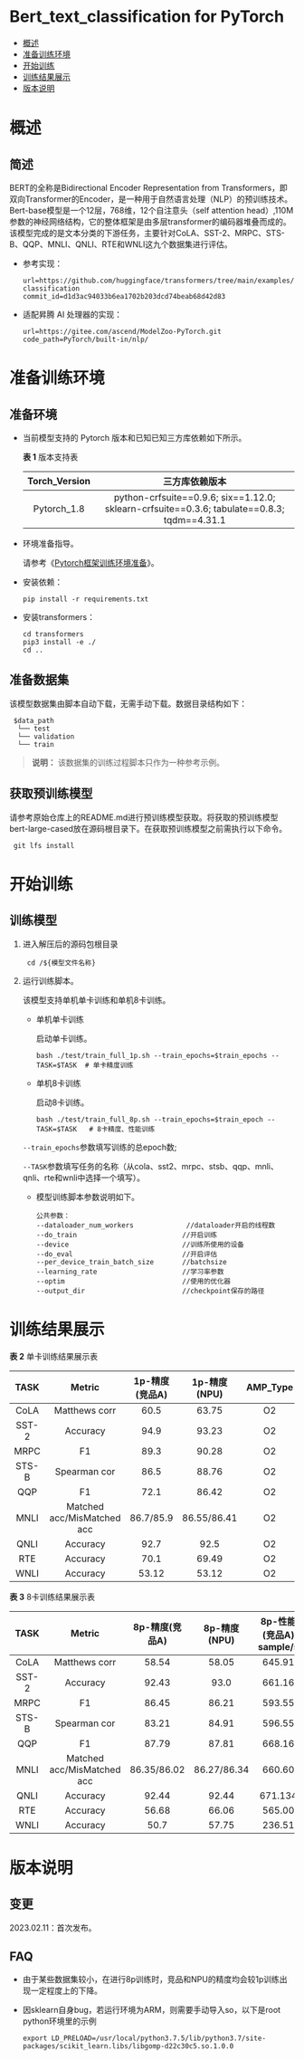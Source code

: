 # Bert_text_classification for PyTorch

-   [概述](概述.md)
-   [准备训练环境](准备训练环境.md)
-   [开始训练](开始训练.md)
-   [训练结果展示](训练结果展示.md)
-   [版本说明](版本说明.md)


# 概述

## 简述

BERT的全称是Bidirectional Encoder Representation from Transformers，即双向Transformer的Encoder，是一种用于自然语言处理（NLP）的预训练技术。Bert-base模型是一个12层，768维，12个自注意头（self attention head）,110M参数的神经网络结构，它的整体框架是由多层transformer的编码器堆叠而成的。该模型完成的是文本分类的下游任务，主要针对CoLA、SST-2、MRPC、STS-B、QQP、MNLI、QNLI、RTE和WNLI这九个数据集进行评估。

- 参考实现：

  ```
  url=https://github.com/huggingface/transformers/tree/main/examples/pytorch/text-classification
  commit_id=d1d3ac94033b6ea1702b203dcd74beab68d42d83
  ```

- 适配昇腾 AI 处理器的实现：

  ```
  url=https://gitee.com/ascend/ModelZoo-PyTorch.git
  code_path=PyTorch/built-in/nlp/
  ```


# 准备训练环境

## 准备环境

- 当前模型支持的 Pytorch 版本和已知已知三方库依赖如下所示。

  **表 1**  版本支持表
 
  | Torch_Version |                        三方库依赖版本                                                          |
  |:-------------:|:-------------------------------------------------------------------------------------------:|
  |  Pytorch_1.8  | python-crfsuite==0.9.6; six==1.12.0; sklearn-crfsuite==0.3.6; tabulate==0.8.3; tqdm==4.31.1 |


- 环境准备指导。

  请参考《[Pytorch框架训练环境准备](https://www.hiascend.com/document/detail/zh/ModelZoo/pytorchframework/ptes)》。
  

- 安装依赖：

  ```
  pip install -r requirements.txt
  ```

- 安装transformers：

  ```
  cd transformers
  pip3 install -e ./
  cd ..
  ```

## 准备数据集

该模型数据集由脚本自动下载，无需手动下载。数据目录结构如下：
   ```
    $data_path
     └── test
     └── validation
     └── train
   ```
  > **说明：** 
   >该数据集的训练过程脚本只作为一种参考示例。 

## 获取预训练模型
   请参考原始仓库上的README.md进行预训练模型获取。将获取的预训练模型bert-large-cased放在源码根目录下。在获取预训练模型之前需执行以下命令。
   ```
    git lfs install 
   ```

# 开始训练

## 训练模型
1. 进入解压后的源码包根目录
    ```
     cd /${模型文件名称} 
     ```
2. 运行训练脚本。

   该模型支持单机单卡训练和单机8卡训练。

   - 单机单卡训练

     启动单卡训练。

     ```
     bash ./test/train_full_1p.sh --train_epochs=$train_epochs --TASK=$TASK  # 单卡精度训练 
     ```

   - 单机8卡训练

     启动8卡训练。

     ```
     bash ./test/train_full_8p.sh --train_epochs=$train_epoch --TASK=$TASK   # 8卡精度、性能训练
     ```
    `--train_epochs`参数填写训练的总epoch数;

    `--TASK`参数填写任务的名称（从cola、sst2、mrpc、stsb、qqp、mnli、qnli、rte和wnli中选择一个填写）。
    - 模型训练脚本参数说明如下。

      ```
      公共参数：
      --dataloader_num_workers             //dataloader开启的线程数
      --do_train                          //开启训练
      --device                            //训练所使用的设备
      --do_eval                           //开启评估
      --per_device_train_batch_size       //batchsize
      --learning_rate                     //学习率参数
      --optim                             //使用的优化器
      --output_dir                        //checkpoint保存的路径
      ```
 
# 训练结果展示

**表 2**  单卡训练结果展示表

| TASK  |           Metric           | 1p-精度(竞品A) | 1p-精度(NPU)  | AMP_Type | Epoch | Torch_Version |
|:-----:|:--------------------------:|:----------:|:-----------:|:--------:|:-----:|:-------------:|
| CoLA  |       Matthews corr        |    60.5    |    63.75    |    O2    |   3   |      1.8      |
| SST-2 |          Accuracy          |    94.9    |    93.23    |    O2    |   3   |      1.8      |
| MRPC  |             F1             |    89.3    |    90.28    |    O2    |   5   |      1.8      |
| STS-B |        Spearman cor        |    86.5    |    88.76    |    O2    |   3   |      1.8      | 
|  QQP  |             F1             |    72.1    |    86.42    |    O2    |   3   |      1.8      |
| MNLI  | Matched acc/MisMatched acc | 86.7/85.9  | 86.55/86.41 |    O2    |   3   |      1.8      |
| QNLI  |          Accuracy          |    92.7    |    92.5     |    O2    |   3   |      1.8      |
|  RTE  |          Accuracy          |    70.1    |    69.49    |    O2    |   5   |      1.8      |
| WNLI  |          Accuracy          |   53.12    |    53.12    |    O2    |   1   |      1.8      |

**表 3**  8卡训练结果展示表

| TASK  |           Metric           | 8p-精度(竞品A)  | 8p-精度(NPU)  | 8p-性能(竞品A)<br/>sample/s | 8p-性能(NPU)<br/>sample/s | AMP_Type | Epoch | Torch_Version |
|:-----:|:--------------------------:|:-----------:|:-----------:|:-----------------------:|:-----------------------:|:--------:|:-----:|:-------------:|
| CoLA  |       Matthews corr        |    58.54    |    58.05    |         645.91          |         671.59          |    O2    |   3   |      1.8      |
| SST-2 |          Accuracy          |    92.43    |    93.0     |         661.16          |        1035.794         |    O2    |   3   |      1.8      |
| MRPC  |             F1             |    86.45    |    86.21    |         593.55          |         594.652         |    O2    |   5   |      1.8      |
| STS-B |        Spearman cor        |    83.21    |    84.91    |         596.55          |         684.513         |    O2    |   5   |      1.8      |
|  QQP  |             F1             |    87.79    |    87.81    |         668.16          |        1079.288         |    O2    |   3   |      1.8      |
| MNLI  | Matched acc/MisMatched acc | 86.35/86.02 | 86.27/86.34 |         660.60          |        1060.108         |    O2    |   3   |      1.8      |
| QNLI  |          Accuracy          |    92.44    |    92.44    |         671.134         |        1046.222         |    O2    |   3   |      1.8      |
|  RTE  |          Accuracy          |    56.68    |    66.06    |         565.00          |         451.087         |    O2    |   5   |      1.8      |
| WNLI  |          Accuracy          |    50.7     |    57.75    |         236.51          |         39.987          |    O2    |   1   |      1.8      |



# 版本说明

## 变更

2023.02.11：首次发布。

## FAQ
   - 由于某些数据集较小，在进行8p训练时，竞品和NPU的精度均会较1p训练出现一定程度上的下降。
   - 因sklearn自身bug，若运行环境为ARM，则需要手动导入so，以下是root python环境里的示例

     ```export LD_PRELOAD=/usr/local/python3.7.5/lib/python3.7/site-packages/scikit_learn.libs/libgomp-d22c30c5.so.1.0.0```










